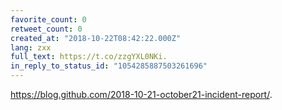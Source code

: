 ```yaml
---
favorite_count: 0
retweet_count: 0
created_at: "2018-10-22T08:42:22.000Z"
lang: zxx
full_text: https://t.co/zzgYXL0NKi.
in_reply_to_status_id: "1054285887503261696"
---
```


<https://blog.github.com/2018-10-21-october21-incident-report/>.
